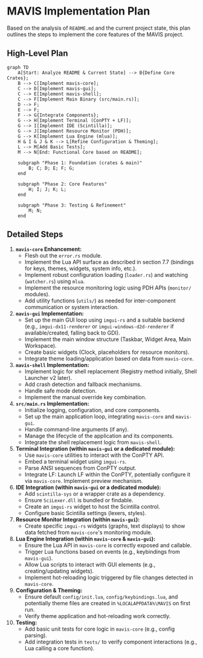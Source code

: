 # MAVIS Implementation Plan

Based on the analysis of `README.md` and the current project state, this plan outlines the steps to implement the core features of the MAVIS project.

## High-Level Plan

```mermaid
graph TD
    A[Start: Analyze README & Current State] --> B{Define Core Crates};
    B --> C[Implement mavis-core];
    C --> D[Implement mavis-gui];
    C --> E[Implement mavis-shell];
    C --> F[Implement Main Binary (src/main.rs)];
    D --> F;
    E --> F;
    F --> G{Integrate Components};
    G --> H[Implement Terminal (ConPTY + LF)];
    G --> I[Implement IDE (Scintilla)];
    G --> J[Implement Resource Monitor (PDH)];
    G --> K[Implement Lua Engine (mlua)];
    H & I & J & K --> L[Refine Configuration & Theming];
    L --> M[Add Basic Tests];
    M --> N[End: Functional Core based on README];

    subgraph "Phase 1: Foundation (crates & main)"
        B; C; D; E; F; G;
    end

    subgraph "Phase 2: Core Features"
        H; I; J; K; L;
    end

    subgraph "Phase 3: Testing & Refinement"
        M; N;
    end
```

## Detailed Steps

1.  **`mavis-core` Enhancement:**
    *   Flesh out the `error.rs` module.
    *   Implement the Lua API surface as described in section 7.7 (bindings for keys, themes, widgets, system info, etc.).
    *   Implement robust configuration loading (`loader.rs`) and watching (`watcher.rs`) using `mlua`.
    *   Implement the resource monitoring logic using PDH APIs (`monitor/` modules).
    *   Add utility functions (`utils/`) as needed for inter-component communication or system interaction.
2.  **`mavis-gui` Implementation:**
    *   Set up the main GUI loop using `imgui-rs` and a suitable backend (e.g., `imgui-dx11-renderer` or `imgui-windows-d2d-renderer` if available/created, falling back to GDI).
    *   Implement the main window structure (Taskbar, Widget Area, Main Workspace).
    *   Create basic widgets (Clock, placeholders for resource monitors).
    *   Integrate theme loading/application based on data from `mavis-core`.
3.  **`mavis-shell` Implementation:**
    *   Implement logic for shell replacement (Registry method initially, Shell Launcher v2 later).
    *   Add crash detection and fallback mechanisms.
    *   Handle safe mode detection.
    *   Implement the manual override key combination.
4.  **`src/main.rs` Implementation:**
    *   Initialize logging, configuration, and core components.
    *   Set up the main application loop, integrating `mavis-core` and `mavis-gui`.
    *   Handle command-line arguments (if any).
    *   Manage the lifecycle of the application and its components.
    *   Integrate the shell replacement logic from `mavis-shell`.
5.  **Terminal Integration (within `mavis-gui` or a dedicated module):**
    *   Use `mavis-core` utilities to interact with the ConPTY API.
    *   Embed a terminal widget using `imgui-rs`.
    *   Parse ANSI sequences from ConPTY output.
    *   Integrate LF: Launch LF within the ConPTY, potentially configure it via `mavis-core`. Implement preview mechanism.
6.  **IDE Integration (within `mavis-gui` or a dedicated module):**
    *   Add `scintilla-sys` or a wrapper crate as a dependency.
    *   Ensure `SciLexer.dll` is bundled or findable.
    *   Create an `imgui-rs` widget to host the Scintilla control.
    *   Configure basic Scintilla settings (lexers, styles).
7.  **Resource Monitor Integration (within `mavis-gui`):**
    *   Create specific `imgui-rs` widgets (graphs, text displays) to show data fetched from `mavis-core`'s monitoring module.
8.  **Lua Engine Integration (within `mavis-core` & `mavis-gui`):**
    *   Ensure the Lua API in `mavis-core` is correctly exposed and callable.
    *   Trigger Lua functions based on events (e.g., keybindings from `mavis-gui`).
    *   Allow Lua scripts to interact with GUI elements (e.g., creating/updating widgets).
    *   Implement hot-reloading logic triggered by file changes detected in `mavis-core`.
9.  **Configuration & Theming:**
    *   Ensure default `config/init.lua`, `config/keybindings.lua`, and potentially theme files are created in `%LOCALAPPDATA%\MAVIS` on first run.
    *   Verify theme application and hot-reloading work correctly.
10. **Testing:**
    *   Add basic unit tests for core logic in `mavis-core` (e.g., config parsing).
    *   Add integration tests in `tests/` to verify component interactions (e.g., Lua calling a core function).